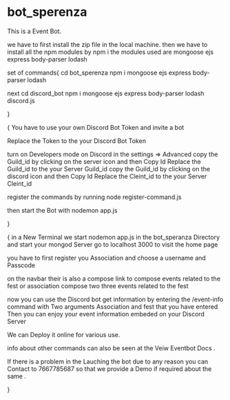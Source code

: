 # bot_sperenza
This is a Event Bot.


we have to first install the zip file in the local machine.
then we have to install all the npm modules by npm i 
the modules used are mongoose ejs express body-parser lodash 


set of commands{
cd bot_sperenza
npm i mongoose ejs express body-parser lodash

next
cd discord_bot
npm i mongoose ejs express body-parser lodash discord.js

}

{
You have to use your own Discord Bot Token and invite a bot 

Replace the Token to the your Discord Bot Token

turn on Developers mode on Discord in the settings => Advanced
copy the Guild_id by clicking on the server icon and then Copy Id
Replace the Guild_id to the your Server Guild_id
copy the Guild_id by clicking on the discord icon and then Copy Id
Replace the Cleint_id to the your Server Cleint_id

register the commands by running
node register-command.js

then start the Bot with nodemon app.js


}


{
in a New Terminal we start nodemon app.js in the bot_speranza Directory 
and start your mongod Server
go to localhost 3000 to visit the home page

you have to first register you Association and choose a username and Passcode

on the navbar their is also a compose link to compose events related to the fest or association
compose two three events related to the fest 

now you can use the Discord bot get information by entering the /event-info command with Two arguments Association and fest that you have entered Then you can enjoy your event information embeded on your Discord Server

We  can Deploy it online for various use.

info about other commands can also be seen at the Veiw Eventbot Docs .


If there is a problem in the Lauching the bot due to any reason you can Contact to 7667785687 so that we provide a Demo if required about the same .


}
